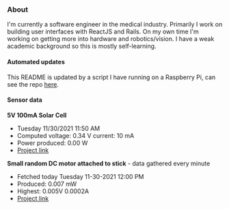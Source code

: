 ### About
I'm currently a software engineer in the medical industry. Primarily I work on building user interfaces with ReactJS and Rails. On my own time I'm working on getting more into hardware and robotics/vision. I have a weak academic background so this is mostly self-learning.

#### Automated updates
This README is updated by a script I have running on a Raspberry Pi, can see the repo [here](https://github.com/jdc-cunningham/raspi-git-repo-updater).

#### Sensor data
**5V 100mA Solar Cell**
- Tuesday 11/30/2021 11:50 AM
- Computed voltage: 0.34 V current: 10 mA
- Power produced: 0.00 W
- [Project link](https://github.com/jdc-cunningham/raspisolarplotter)

**Small random DC motor attached to stick** - data gathered every minute
- Fetched today Tuesday 11-30-2021 12:00 PM
- Produced: 0.007 mW
- Highest: 0.005V 0.0002A
- [Project link](https://github.com/jdc-cunningham/turbine-raspi)